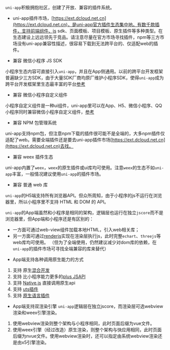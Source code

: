 `uni-app`积极拥抱社区，创建了开放、兼容的插件系统。

- uni-app插件市场，[https://ext.dcloud.net.cn](https://ext.dcloud.net.cn)，是uni-app官方插件生态集中地。有数千款插件，支持前端组件、js sdk、页面模板、项目模板、原生插件等多种类型。在生态建设上远远领先于竞品。请注意尽量在官方市场寻找插件，npm等三方市场没有uni-app兼容性描述，很容易下载到无法跨平台的、仅适配web的插件。

- 兼容 微信小程序 JS SDK

小程序生态内容可直接引入```uni-app```，并且在App侧通用。以前的跨平台开发框架普遍缺少三方SDK，由于大量SDK厂商均原厂维护小程序SDK，使得```uni-app```成为跨平台开发框架里生态最丰富的平台[参考](https://ask.dcloud.net.cn/article/35070)

- 兼容 微信小程序自定义组件

小程序自定义组件是一种ui组件，uni-app里可以在App、H5、微信小程序、QQ小程序同时兼容微信小程序自定义组件，[参考](https://uniapp.dcloud.io/frame?id=小程序组件支持)

- 兼容 NPM 包管理系统

uni-app支持npm包，但注意npm下载的插件很可能不是全端的，大多npm插件仅适配了web。需要全端插件还是要去uni-app插件市场[https://ext.dcloud.net.cn](https://ext.dcloud.net.cn)去找。

- 兼容 weex 插件生态

uni-app内置了`weex`，`weex`的原生插件或ui库均可使用。注意`weex`的生态不如`uni-app`丰富，一般情况建议使用`uni-app`的插件市场。

- 兼容 普通 web 库

`uni-app`的H5端支持所有浏览器API。但众所周知，由于小程序的js不运行在浏览器里，所以小程序里不支持 HTML 和 DOM 的 API。

`uni-app`的App端虽然和小程序是相同的架构，逻辑层也运行在独立`jscore`而不是浏览器里，但App端和小程序还是有区别的：
  * 一方面可通过web-view组件加载本地HTML，引入web相关库；
  * 另一方面可通过[renderjs](/tutorial/renderjs.html)实现在渲染层执行js，此时完整`echart`、`threejs`等web库均可使用。
（但为了全端使用，仍然建议减少对dom库的依赖，在`uni-app`的插件市场可寻找全端兼容的库来替代）

- App端支持各种调用原生能力的方式
1. 支持 原生[混合开发](hybrid)
2. 支持 比小程序能力更多的[plus JSAPI](http://www.html5plus.org/doc/h5p.html)
3. 支持 [Native.js](https://ask.dcloud.net.cn/docs/#//ask.dcloud.net.cn/article/88) 直接调用原生api
4. 支持 [uts插件](uts-plugin.md)
5. 支持 [原生语言插件](native-plugin.md)


- App端支持双渲染引擎
`uni-app`逻辑层在独立jscore，而渲染层可选webview渲染和weex引擎渲染。
1. 使用webview渲染则整个架构与小程序相同，此时页面后缀为vue文件。
2. 使用weex引擎（经过改造）原生渲染，则整个架构与快应用相同，此时页面后缀为nvue文件。使用webview渲染时，还可以指定由系统webview渲染还是由x5引擎渲染。

